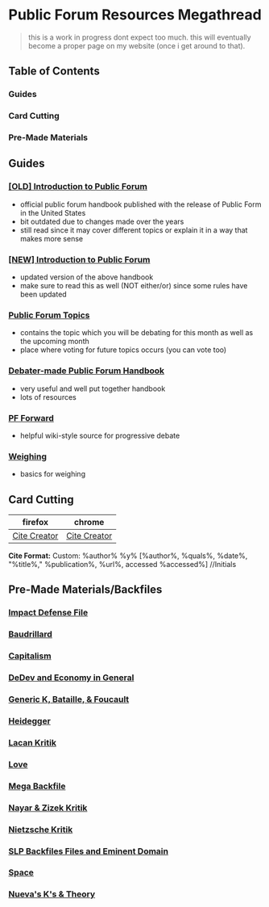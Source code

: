 # Public Forum Resources Megathread

> this is a work in progress dont expect too much. this will eventually become a proper page on my website (once i get around to that).

## Table of Contents

### Guides
### Card Cutting
### Pre-Made Materials

## Guides

### [[OLD] Introduction to Public Forum](https://www.speechanddebate.org/wp-content/uploads/Public-Forum-and-Congressional-Debate-Textbook.pdf)
- official public forum handbook published with the release of Public Form in the United States
- bit outdated due to changes made over the years
- still read since it may cover different topics or explain it in a way that makes more sense

### [[NEW] Introduction to Public Forum](https://www.speechanddebate.org/wp-content/uploads/IntrotoPFandCongress_Bookblock.pdf)
- updated version of the above handbook
- make sure to read this as well (NOT either/or) since some rules have been updated

### [Public Forum Topics](https://www.speechanddebate.org/topics/)
- contains the topic which you will be debating for this month as well as the upcoming month
- place where voting for future topics occurs (you can vote too)

### [Debater-made Public Forum Handbook](https://docs.google.com/document/d/1W2xgGxn4hbPmo-4J-FomviV4BFW2gVN9pgNq3xP8A98/)
- very useful and well put together handbook
- lots of resources

### [PF Forward](https://pfforward.weebly.com/)
- helpful wiki-style source for progressive debate

### [Weighing](https://www.uiltexas.org/files/sac/Weighing_Mechanisms_(1).pdf)
- basics for weighing

## Card Cutting

| firefox | chrome |
|---|---|
| [Cite Creator](https://addons.mozilla.org/en-US/firefox/addon/cite-creator-paperless-debate/) | [Cite Creator](https://chromewebstore.google.com/detail/cite-creator/jampigcbgngjedogaoglhpeckidccodi?pli=1) |

**Cite Format:**
Custom: %author% %y% [%author%, %quals%, %date%, "%title%," %publication%, %url%, accessed %accessed%] //Initials

## Pre-Made Materials/Backfiles

### [Impact Defense File](https://docs.google.com/document/d/1PRicYa4QxtsTPlDlz2UOyXLxgiTxP2Qt/edit)

### [Baudrillard](https://www.dropbox.com/sh/potaj0fj40hv103/AAB5euckv0zHZ7yMroErDfDua)

### [Capitalism](https://www.dropbox.com/sh/zs38o3ilam9pyh1/AABmDz-6lO5J0IXYba_7Nsdia)

### [DeDev and Economy in General](https://www.dropbox.com/sh/awoin71qt0ka128/AACbU5zs3W2oK9fF30WJg7Yra)

### [Generic K, Bataille, & Foucault](https://www.dropbox.com/sh/bbtwvz761xo9ozw/AADGNdRjYO4IFx6oFuuydCcja)

### [Heidegger](https://www.dropbox.com/sh/pnrphj600nk4615/AADtnf5LTWM0aYE_nytikYAAa)

### [Lacan Kritik](https://www.dropbox.com/sh/dy5jmlvpcmuw3un/AACb1i4pYKzQUI-bPk8MzPFpa)

### [Love](https://www.dropbox.com/sh/h41ievjidlkmv33/AAA4gIxiRCRDhJaHtRhHnr-Va)

### [Mega Backfile](https://www.dropbox.com/sh/vp6vhkr5hlsisxp/AADFOKQlJ8No7aEIHM4LTOzva)

### [Nayar & Zizek Kritik](https://www.dropbox.com/sh/uhxbfysabkx19qz/AADRadS0LMjaJEZ9usfz47c4a)

### [Nietzsche Kritik](https://www.dropbox.com/sh/r7qom2b7xn8lmje/AAAyzS9doPFUpeCDFSmMZBS-a)

### [SLP Backfiles Files and Eminent Domain](https://www.dropbox.com/sh/o89fc8dawd3t1pp/AACIPYli9AAG9xu1Rg6PU0l5a)

### [Space](https://www.dropbox.com/sh/d7heli70mp0qttu/AABTlquypZGHxRJivMBpdKaZa)

### [Nueva's K's & Theory](https://drive.google.com/drive/folders/1YAcBd8gbWHbjtYN88ysHqRMp4d83LWWg)
